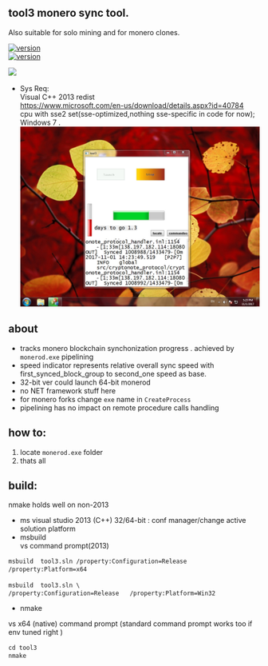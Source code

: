 ## tool3 monero sync tool.  
Also suitable for solo mining and for monero clones.
 
[![version](https://img.shields.io/badge/tool3-v8.08-brightgreen.svg)](https://github.com/alexeyneu/tool3/releases/latest)  
[![version](https://img.shields.io/github/downloads/alexeyneu/tool3/total.svg?style=plastic)](https://github.com/alexeyneu/tool3/releases/latest)  

 [![ ](https://img.shields.io/coverity/scan/13991.svg)](https://scan.coverity.com/projects/alexeyneu-tool3)
 - Sys Req:  
Visual C++ 2013 redist  
https://www.microsoft.com/en-us/download/details.aspx?id=40784  
 cpu with sse2 set(sse-optimized,nothing sse-specific in code for now);
Windows 7 . 
![Screen1](/Untitled.jpg)
## about 
 - tracks monero blockchain synchonization progress . achieved by `monerod.exe` pipelining  
 - speed indicator represents relative overall sync speed with first_synced_block_group to second_one speed as base.
 - 32-bit ver could launch 64-bit monerod  
 - no NET framework stuff here 
 - for monero forks change `exe` name in `CreateProcess` 
 - pipelining has no impact on remote procedure calls handling
## how to:
 1) locate `monerod.exe` folder  
 2) thats all  
## build:
nmake holds well on non-2013
 - ms visual studio 2013 (C++)
32/64-bit : conf manager/change active solution platform  
 - msbuild  
vs command prompt(2013)
```
msbuild  tool3.sln /property:Configuration=Release   /property:Platform=x64

msbuild  tool3.sln \
/property:Configuration=Release   /property:Platform=Win32
```
- nmake  
  
vs x64 (native) command prompt (standard command prompt works too if env tuned right )
```
cd tool3
nmake
```

